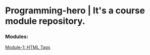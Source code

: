 # Programming-hero | It's a course module repository.

### Modules:
[Module-1: HTML Tags](https://suny-webdevs.github.io/programming-hero/Module-1/index.html)
